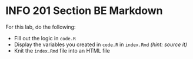 # INFO 201 Section BE Markdown

For this lab, do the following:

- Fill out the logic in `code.R`
- Display the variables you created in `code.R` in `index.Rmd` *(hint: source it)*
- Knit the `index.Rmd` file into an HTML file